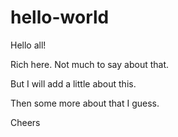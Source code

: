 # hello-world


Hello all!

Rich here. Not much to say about that.

But I will add a little about this.

Then some more about that I guess.

Cheers
